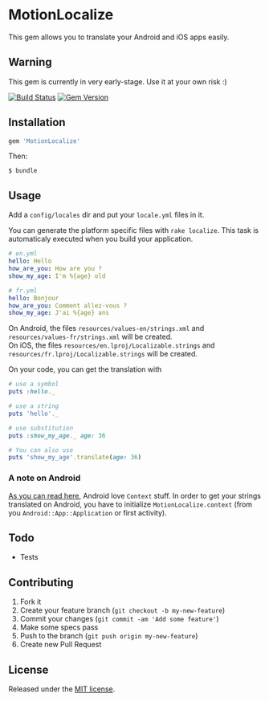 # MotionLocalize

This gem allows you to translate your Android and iOS apps easily.

## Warning
This gem is currently in very early-stage. Use it at your own risk :)

[![Build Status](https://travis-ci.org/bmichotte/MotionLocalize.svg?branch=master)](https://travis-ci.org/bmichotte/MotionLocalize) [![Gem Version](https://badge.fury.io/rb/MotionLocalize.svg)](http://badge.fury.io/rb/MotionLocalize)

## Installation

```ruby
gem 'MotionLocalize'
```

Then:

```sh-session
$ bundle
```

## Usage

Add a `config/locales` dir and put your `locale.yml` files in it.

You can generate the platform specific files with `rake localize`. This task is automaticaly executed when you build your application.

```yml
# en.yml
hello: Hello
how_are_you: How are you ?
show_my_age: I'm %{age} old

# fr.yml
hello: Bonjour
how_are_you: Comment allez-vous ?
show_my_age: J'ai %{age} ans
```

On Android, the files `resources/values-en/strings.xml` and `resources/values-fr/strings.xml` will be created.  
On iOS, the files `resources/en.lproj/Localizable.strings` and `resources/fr.lproj/Localizable.strings` will be created.  

On your code, you can get the translation with
```ruby
# use a symbol
puts :hello._

# use a string
puts 'hello'._

# use substitution
puts :show_my_age._ age: 36

# You can also use
puts 'show_my_age'.translate(age: 36)
```

### A note on Android
[As you can read here](https://github.com/GantMan/PackingPeanut#explain-this-android-context-thing-again), Android love `Context` stuff. In order to get your strings translated on Android, you have to initialize `MotionLocalize.context` (from you `Android::App::Application` or first activity).

## Todo
- Tests

## Contributing

1. Fork it
2. Create your feature branch (`git checkout -b my-new-feature`)
3. Commit your changes (`git commit -am 'Add some feature'`)
4. Make some specs pass
5. Push to the branch (`git push origin my-new-feature`)
6. Create new Pull Request

## License

Released under the [MIT license](LICENSE).
